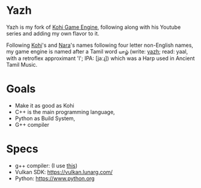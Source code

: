 # Yazh
Yazh is my fork of [Kohi Game Engine](https://github.com/travisvroman/kohi), following along with his Youtube series and adding my own flavor to it.

Following [Kohi](https://github.com/travisvroman/kohi)'s and [Nara](https://github.com/Eearslya/Nara)'s names following four letter non-English names, my game engine is named after a Tamil word யாழ்  (write: [yazh](https://en.wikipedia.org/wiki/Yazh); read: yaal, with a retroflex approximant 'l'; IPA: [jaːɻ]) which was a Harp used in Ancient Tamil Music.

# Goals
- Make it as good as Kohi
- C++ is the main programming language,
- Python as Build System,
- G++ compiler

# Specs
- g++ compiler: (I use [this](https://sourceforge.net/projects/mingw-w64/))
- Vulkan SDK: https://vulkan.lunarg.com/
- Python: https://www.python.org